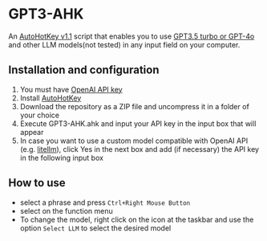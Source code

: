 # GPT3-AHK
An [AutoHotKey v1.1](https://www.autohotkey.com/) script that enables you to use [GPT3.5 turbo or GPT-4o](https://platform.openai.com/docs/models/gpt-3) and other LLM models(not tested) in any input field on your computer.

## Installation and configuration

1. You must have [OpenAI API key](https://help.openai.com/en/articles/4936850-where-do-i-find-my-secret-api-key) 
2. Install [AutoHotKey](https://www.autohotkey.com/)
3. Download the repository as a ZIP file and uncompress it in a folder of your choice
4. Execute GPT3-AHK.ahk and input your API key in the input box that will appear
5. In case you want to use a custom model compatible with OpenAI API (e.g. [litellm](https://github.com/BerriAI/litellm)), click Yes in the next box and add (if necessary) the API key in the following input box

## How to use

- select a phrase and press `Ctrl+Right Mouse Button`
- select on the function menu
- To change the model, right click on the icon at the taskbar and use the option `Select LLM` to select the desired model

